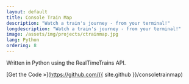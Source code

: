 ```yaml
---
layout: default
title: Console Train Map
description: "Watch a train's journey - from your terminal!"
longdescription: "Watch a train's journey - from your terminal!"
image: /assets/img/projects/ctrainmap.jpg
lang: Python
ordering: 8
---
```


Written in <i class="fab fa-python" aria-hidden="true"></i> Python using the RealTimeTrains API.

[Get the Code &raquo;](https://github.com/{{ site.github }}/consoletrainmap)